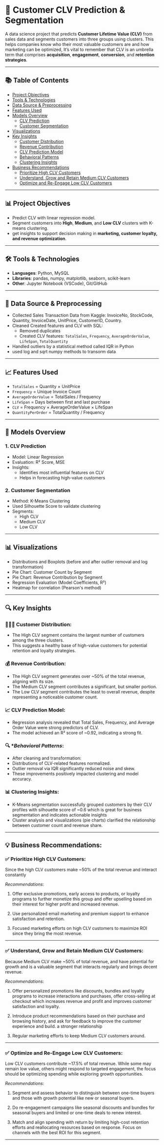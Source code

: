 
# 🧠 Customer CLV Prediction & Segmentation

A data science project that predicts **Customer Lifetime Value (CLV)** from sales data and segments customers into three groups using clusters. This helps companies know who their most valuable customers are and how marketing can be optimized, It’s vital to remember that CLV is an umbrella term that comprises **acquisition**, **engagement**, **conversion**, and **retention strategies**.

---

## 📚 Table of Contents

- [Project Objectives](#-project-objectives)
- [Tools & Technologies](#-tools--technologies)
- [Data Source & Preprocessing](#-data-source--preprocessing)
- [Features Used](#-features-used)
- [Models Overview](#-models-overview)
  - [CLV Prediction](#1-clv-prediction)
  - [Customer Segmentation](#2-customer-segmentation)
- [Visualizations](#-visualizations)
- [Key Insights](#-key-insights)
  - [Customer Distribution](#-customer-distribution)
  - [Revenue Contribution](#-revenue-contribution)
  - [CLV Prediction Model](#-clv-prediction-model)
  - [Behavioral Patterns](#-behavioral-patterns)
  - [Clustering Insights](#-clustering-insights)
- [Business Recommendations](#-business-recommendations)
  - [Prioritize High CLV Customers](#-prioritize-high-clv-customers)
  - [Understand, Grow and Retain Medium CLV Customers](#-understand-grow-and-retain-medium-clv-customers)
  - [Optimize and Re-Engage Low CLV Customers](#-optimize-and-re-engage-low-clv-customers)

---

## 📊 Project Objectives

- Predict CLV with linear regression model.
- Segment customers into **High**, **Medium**, and **Low CLV** clusters with K-means clustering.
- get insights to support decision making in **marketing, customer loyalty, and revenue optimization**.

---

## 🛠️ Tools & Technologies

- **Languages**: Python, MySQL
- **Libraries**: pandas, numpy, matplotlib, seaborn, scikit-learn
- **Other**: Jupyter Notebook (VSCode), Git/GitHub

---

## 🧪 Data Source & Preprocessing

- Collected Sales Transaction Data from Kaggle: InvoiceNo, StockCode, Quantity, InvoiceDate, UnitPrice, CustomerID, Country.
- Cleaned Created features and CLV with SQL:
  - Removed duplicates
  - Created CLV features: `TotalSales`, `Frequency`, `AverageOrderValue`, `LifeSpan`, `TotalQuantity`
- Handled outliers by a statistical method called IQR in Python
- used log and sqrt numpy methods to transorm data

---

## 📈 Features Used

- `TotalSales` = Quantity × UnitPrice
- `Frequency` = Unique Invoice Count
- `AverageOrderValue` = TotalSales / Frequency
- `LifeSpan` = Days between first and last purchase
- `CLV` = Frequency × AverageOrderValue × LifeSpan
- `QuantityPerOrder` = TotalQuantity / Frequency

---

## 🤖 Models Overview

### 1. **CLV Prediction**
- Model: Linear Regression
- Evaluation: R² Score, MSE
- Insights:
  - Identifies most influential features on CLV
  - Helps in forecasting high-value customers

### 2. **Customer Segmentation**
- Method: K-Means Clustering
- Used Silhouette Score to validate clustering
- Segments:
  - High CLV
  - Medium CLV
  - Low CLV

---

## 📊 Visualizations

- Distributions and Boxplots (before and after outlier removal and log transformation)
- Pie Chart: Customer Count by Segment
- Pie Chart: Revenue Contribution by Segment
- Regression Evaluation (Model Coefficients, R²)
- Heatmap for correlation (Pearson's method)

---

## 🔍 Key Insights

### 🧑‍🤝‍🧑 **Customer Distribution**:

- The High CLV segment contains the largest number of customers among the three clusters.
- This suggests a healthy base of high-value customers for potential retention and loyalty strategies.

### 💰 **Revenue Contribution**:

- The High CLV segment generates over ~50% of the total revenue, aligning with its size.
- The Medium CLV segment contributes a significant, but smaller portion.
- The Low CLV segment contributes the least to overall revenue, despite representing a noticeable customer count.

### 📈 **CLV Prediction Model**:

- Regression analysis revealed that Total Sales, Frequency, and Average Order Value were strong predictors of CLV.
- The model achieved an R² score of ~0.92, indicating a strong fit.

### 🔍 **Behavioral *Patterns**:

- After cleaning and transformation:
- Distributions of CLV-related features normalized.
- Outlier removal via IQR significantly reduced noise and skew.
- These improvements positively impacted clustering and model accuracy.

### 📊 **Clustering Insights**:

- K-Means segmentation successfully grouped customers by their CLV profiles with silhouette score of ~0.6 which is great for business segmentation and indicates actionable insights
- Cluster analysis and visualizations (pie charts) clarified the relationship between customer count and revenue share.


---

## 💡 Business Recommendations:

### ✅ **Prioritize High CLV Customers**:
Since the high CLV customers make ~50% of the total revenue and interact constantly

*Recommendations*:

1. Offer exclusive promotions, early access to products, or loyalty programs to further monetize this group and offer upselling based on their interest for higher profit and increased revenue.

2. Use personalized email marketing and premium support to enhance satisfaction and retention.

3. Focused marketing efforts on high CLV customers to maximize ROI since they bring the most revenue.

---

### ✅ **Understand, Grow and Retain Medium CLV Customers**:
Because Medium CLV make ~50% of total revenue, and have potential for growth and is a valuable segment that interacts regularly and brings decent revenue.

*Recommendations*:

1. Offer personalized promotions like discounts, bundles and loyalty programs to increase interactions and purchases, offer cross-selling at checkout which increases revenue and profit and improves customer satisfaction and loyalty.

2. Introduce product recommendations based on their purchase and browsing history, and ask for feedback to improve the customer experience and build.
a stronger relationship

3. Regular marketing efforts to keep Medium CLV customers around.

---

### ✅ **Optimize and Re-Engage Low CLV Customers**:
Low CLV customers contribute ~17.5% of total revenue. While some may remain low value, others might respond to targeted engagement, the focus should be optimizing spending while exploring growth opportunities.

*Recommendations*:

1. Segment and assess behavior to distinguish between one-time buyers and those with growth potential like new or seasonal buyers.

2. Do re-engagement campaigns like seasonal discounts and bundles for seasonal
buyers and limited or one-time deals to renew interest.

3. Match and align spending with return by limiting high-cost retention efforts and reallocating resources based on response. Focus on channels with the best ROI for this segment.
    
---
